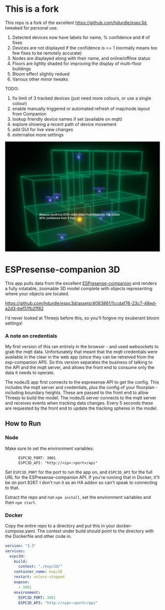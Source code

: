 # This is a fork

This repo is a fork of the excellent https://github.com/hdurdle/espc3d, tweaked for personal use.

1. Detected devices now have labels for name, % confidence and # of fixes
2. Devices are not displayed if the confidence is <= 1 (normally means too few fixes to be remotely accurate)
3. Nodes are displayed along with their name, and online/offline status
4. Floors are lightly shaded for improving the display of multi-floor buildings
5. Bloom effect slightly redued
6. Various other minor tweaks

TODO: 
1. fix limit of 3 tracked devices (just need more colours, or use a single colour)
2. enable manually triggered or automated refresh of map/node layout from Companion
3. lookup friendly device names if set (available on mqtt)
4. explore showing a recent path of device movement
5. add GUI for live view changes
6. externalise more settings

![Screenshot](https://github.com/leccelecce/espc3d/blob/fd5e1d89452360631cc0b065ca4cf0a92218b327/screenshot.png)

# ESPresense-companion 3D

This app pulls data from the excellent [ESPresense-companion](https://github.com/ESPresense/ESPresense-companion) and renders a fully rotatable, zoomable 3D model complete with objects representing where your objects are located.

https://github.com/hdurdle/espc3d/assets/4083861/1ccdaf76-23c7-48ed-a2d3-bef51fb2ff82

I'd never looked at Threejs before this, so you'll forgive my exuberant bloom settings!

### A note on credentials

My first version of this ran entirely in the browser - and used websockets to grab the mqtt data. Unfortunately that meant that the mqtt credentials were available in the clear in the web app (since they can be retreived from the esp-companion API). So this version separates the business of talking to the API and the mqtt server, and allows the front end to consume only the data it needs to operate.

The nodeJS app first connects to the espresense API to get the config. This includes the mqtt server and credentials, plus the config of your floorplan - including boundary heights. These are passed to the front end to allow Threejs to build the model. The nodeJS server connects to the mqtt server and receives events when tracking data changes. Every 5 seconds these are requested by the front end to update the tracking spheres in the model.

## How to Run

### Node

Make sure to set the environment variables:

```
      ESPC3D_PORT: 3001
      ESPC3D_API: "http://<ip>:<port>/api"
```

Set `ESPC3D_PORT` for the port to run the app on, and `ESPC3D_API` for the full URL for the ESPresense-companion API. If you're running that in Docker, it'll be on port 8267. I don't run it as an HA addon so can't speak to connecting to that.

Extract the repo and run `npm install`, set the environment variables and then `npm start`.

### Docker

Copy the entire repo to a directory and put this in your docker-compose.yaml. The context under build should point to the directory with the Dockerfile and other code in.

```yaml
version: "3.3"
services:
  espc3d:
    build:
      context: "./espc3d/"
    container_name: espc3d
    restart: unless-stopped
    expose:
      - 3001
    environment:
      ESPC3D_PORT: 3001
      ESPC3D_API: "http://<ip>:<port>/api"
```
